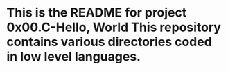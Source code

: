This is the README for project 0x00.C-Hello, World
This repository contains various directories coded in low level languages.
==========================================================================
